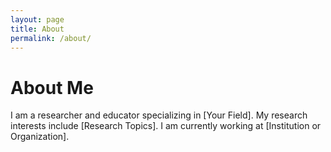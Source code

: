 ```yaml
---
layout: page
title: About
permalink: /about/
---
```

# About Me
I am a researcher and educator specializing in [Your Field]. My research interests include [Research Topics]. I am currently working at [Institution or Organization].
